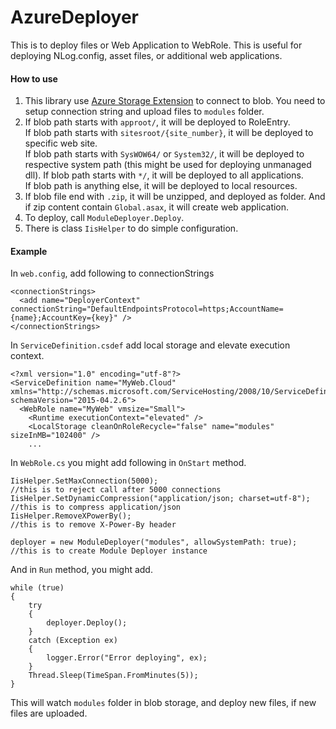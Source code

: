 AzureDeployer
=============

This is to deploy files or Web Application to WebRole. This is useful for deploying NLog.config, asset files, or additional web applications.

#### How to use
1. This library use [Azure Storage Extension](https://github.com/chaowlert/AzureStorageExtensions) to connect to blob.  You need to setup connection string and upload files to `modules` folder.
2. If blob path starts with `approot/`, it will be deployed to RoleEntry.  
If blob path starts with `sitesroot/{site_number}`, it will be deployed to specific web site.  
If blob path starts with `SysWOW64/` or `System32/`, it will be deployed to respective system path (this might be used for deploying unmanaged dll). 
If blob path starts with `*/`, it will be deployed to all applications.  
If blob path is anything else, it will be deployed to local resources.
3. If blob file end with `.zip`, it will be unzipped, and deployed as folder. And if zip content contain `Global.asax`, it will create web application.
4. To deploy, call `ModuleDeployer.Deploy`.
5. There is class `IisHelper` to do simple configuration.

#### Example
In `web.config`, add following to connectionStrings
```
<connectionStrings>
  <add name="DeployerContext" connectionString="DefaultEndpointsProtocol=https;AccountName={name};AccountKey={key}" />
</connectionStrings>
```

In `ServiceDefinition.csdef` add local storage and elevate execution context.
```
<?xml version="1.0" encoding="utf-8"?>
<ServiceDefinition name="MyWeb.Cloud" xmlns="http://schemas.microsoft.com/ServiceHosting/2008/10/ServiceDefinition" schemaVersion="2015-04.2.6">
  <WebRole name="MyWeb" vmsize="Small">
    <Runtime executionContext="elevated" />
    <LocalStorage cleanOnRoleRecycle="false" name="modules" sizeInMB="102400" />
    ...
```

In `WebRole.cs` you might add following in `OnStart` method.
```
IisHelper.SetMaxConnection(5000);                                   //this is to reject call after 5000 connections
IisHelper.SetDynamicCompression("application/json; charset=utf-8"); //this is to compress application/json
IisHelper.RemoveXPowerBy();                                         //this is to remove X-Power-By header

deployer = new ModuleDeployer("modules", allowSystemPath: true);    //this is to create Module Deployer instance
```

And in `Run` method, you might add.
```
while (true)
{
    try
    {
        deployer.Deploy();
    }
    catch (Exception ex)
    {
        logger.Error("Error deploying", ex);
    }
    Thread.Sleep(TimeSpan.FromMinutes(5));
}
```
This will watch `modules` folder in blob storage, and deploy new files, if new files are uploaded.
